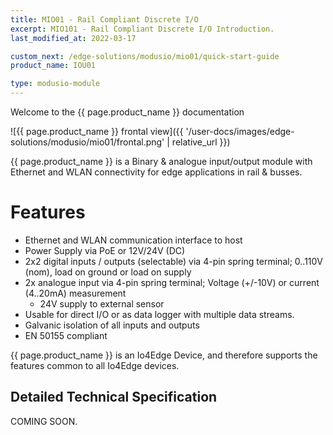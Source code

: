 ```yaml
---
title: MIO01 - Rail Compliant Discrete I/O
excerpt: MIO101 - Rail Compliant Discrete I/O Introduction.
last_modified_at: 2022-03-17

custom_next: /edge-solutions/modusio/mio01/quick-start-guide
product_name: IOU01

type: modusio-module
---
```


Welcome to the {{ page.product_name }} documentation

![{{ page.product_name }} frontal view]({{ '/user-docs/images/edge-solutions/modusio/mio01/frontal.png' | relative_url }})

{{ page.product_name }} is a Binary & analogue input/output module with Ethernet and WLAN connectivity for edge applications in rail & busses.

# Features

* Ethernet and WLAN communication interface to host
* Power Supply via PoE or 12V/24V (DC)
* 2x2 digital inputs / outputs (selectable) via 4-pin spring terminal; 0..110V (nom), load on ground or load on supply
* 2x analogue input via 4-pin spring terminal; Voltage (+/-10V) or current (4..20mA) measurement
  * 24V supply to external sensor
* Usable for direct I/O or as data logger with multiple data streams.
* Galvanic isolation of all inputs and outputs
* EN 50155 compliant

[TODO]: # (link to io4edeg common page)
{{ page.product_name }} is an Io4Edge Device, and therefore supports the features common to all Io4Edge devices.

## Detailed Technical Specification

COMING SOON.
